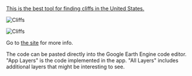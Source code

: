 [This is the best tool for finding cliffs in the United States.](https://relativeradness.users.earthengine.app/view/cliffs)

![Cliffs](https://media.giphy.com/media/97k0I9lZmvf5xzQK2L/giphy-downsized.gif)

![Cliffs](https://media.giphy.com/media/elRmM3PfsE1s7BKTrk/giphy.gif?cid=790b76117335d14ed91d21fe88bc0ce3ae8cf7da88c66335&rid=giphy.gif&ct=g)

Go to [the site](https://sites.google.com/view/relativelyrad/cliff-classification/app-video) for more info. 

The code can be pasted directly into the Google Earth Engine code editor. "App Layers" is the code implemented in the app. "All Layers" includes additional layers that might be interesting to see. 

